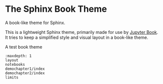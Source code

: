 # The Sphinx Book Theme

A book-like theme for Sphinx.

This is a lightweight Sphinx theme, primarily made for use by [Jupyter Book](https://beta.jupyterbook.org).
It tries to keep a simplified style and visual layout in a book-like theme.

A test book theme

```{toctree}
:maxdepth: 1
layout
notebooks
demochapter1/index
demochapter2/index
limits
```
